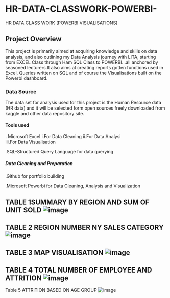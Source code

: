 # HR-DATA-CLASSWORK-POWERBI-
HR DATA CLASS WORK (POWERBI VISUALISATIONS)
## Project Overview
This project is primarily aimed at acquiring knowledge and skills on data analysis, and also outlining my Data Analysis journey with LITA, starting from EXCEL Class through Ham SQL Class to POWERBI...all anchored by seasoned lecturers.It also aims at creating reports gotten functions used in Excel, Queries written on SQL and of course the Visualisations built on the Powerbi dashboard.
### Data Source
The data set for analysis used for this project is the Human Resource data (HR data) and it will be selected form open sources freely downloaded from kaggle and other data repository site.
#### Tools used

  . Microsoft Excel 
            i.For Data Cleaning 
            ii.For Data Analysi  
           iii.For Data Visualisation

   .SQL-Structured Query Language for data querying

   ##### Data Cleaning and Preparation
 
   .Github for portfolio building
 
   .Microsoft Powerbi for Data Cleaning, Analysis and Visualization

TABLE 1SUMMARY BY REGION AND SUM OF UNIT SOLD
![image](https://github.com/user-attachments/assets/dc3002a7-43bd-4b2a-a3e9-0c51c69daa4c)
---
TABLE 2 REGION NUMBER NY SALES CATEGORY
![image](https://github.com/user-attachments/assets/532ef138-55a5-442c-96e7-c92878bad324)
---
TABLE 3 MAP VISUALISATION
![image](https://github.com/user-attachments/assets/c40c5707-460d-46f8-99f9-4fffcc3ca4e6)
---
TABLE 4 TOTAL NUMBER OF EMPLOYEE AND ATTRITION
![image](https://github.com/user-attachments/assets/5342ad9d-9679-474e-a766-d423a6eaffb6)
---
Table 5 ATTRITION BASED ON AGE GROUP
![image](https://github.com/user-attachments/assets/91aa1675-e67c-4ffc-a726-8ee106c64317)







